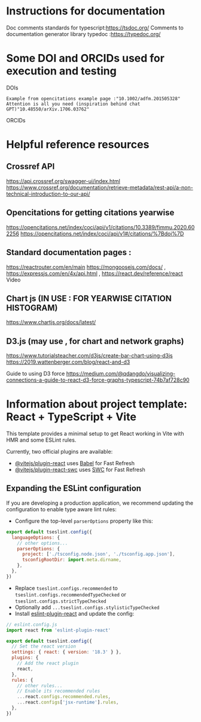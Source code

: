 # Instructions for documentation

  Doc comments standards for typescript:https://tsdoc.org/
  Comments to documentation generator library typedoc :https://typedoc.org/
  
# Some DOI and ORCIDs used for execution and testing

  DOIs

    Example from opencitations example page :"10.1002/adfm.201505328"
    Attention is all you need (inspiration behind chat GPT)"10.48550/arXiv.1706.03762"
  ORCIDs

# Helpful reference resources

## Crossref API
  https://api.crossref.org/swagger-ui/index.html
  https://www.crossref.org/documentation/retrieve-metadata/rest-api/a-non-technical-introduction-to-our-api/ 

## Opencitations for getting citations yearwise

  https://opencitations.net/index/coci/api/v1/citations/10.3389/fimmu.2020.602256
  https://opencitations.net/index/coci/api/v1#/citations/%7Bdoi%7D

## Standard documentation pages :
  https://reactrouter.com/en/main 
  https://mongoosejs.com/docs/ , 
  https://expressjs.com/en/4x/api.html ,
  https://react.dev/reference/react Video 
  
## Chart js (IN USE : FOR YEARWISE CITATION HISTOGRAM)
  https://www.chartjs.org/docs/latest/
## D3.js (may use , for chart and network graphs)
  https://www.tutorialsteacher.com/d3js/create-bar-chart-using-d3js
  https://2019.wattenberger.com/blog/react-and-d3

  Guide to using D3 force
  https://medium.com/@qdangdo/visualizing-connections-a-guide-to-react-d3-force-graphs-typescript-74b7af728c90

# Information about project template: React + TypeScript + Vite

This template provides a minimal setup to get React working in Vite with HMR and some ESLint rules.

Currently, two official plugins are available:

- [@vitejs/plugin-react](https://github.com/vitejs/vite-plugin-react/blob/main/packages/plugin-react/README.md) uses [Babel](https://babeljs.io/) for Fast Refresh
- [@vitejs/plugin-react-swc](https://github.com/vitejs/vite-plugin-react-swc) uses [SWC](https://swc.rs/) for Fast Refresh

## Expanding the ESLint configuration

If you are developing a production application, we recommend updating the configuration to enable type aware lint rules:

- Configure the top-level `parserOptions` property like this:

```js
export default tseslint.config({
  languageOptions: {
    // other options...
    parserOptions: {
      project: ['./tsconfig.node.json', './tsconfig.app.json'],
      tsconfigRootDir: import.meta.dirname,
    },
  },
})
```

- Replace `tseslint.configs.recommended` to `tseslint.configs.recommendedTypeChecked` or `tseslint.configs.strictTypeChecked`
- Optionally add `...tseslint.configs.stylisticTypeChecked`
- Install [eslint-plugin-react](https://github.com/jsx-eslint/eslint-plugin-react) and update the config:

```js
// eslint.config.js
import react from 'eslint-plugin-react'

export default tseslint.config({
  // Set the react version
  settings: { react: { version: '18.3' } },
  plugins: {
    // Add the react plugin
    react,
  },
  rules: {
    // other rules...
    // Enable its recommended rules
    ...react.configs.recommended.rules,
    ...react.configs['jsx-runtime'].rules,
  },
})
```
